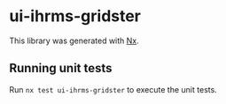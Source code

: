 # ui-ihrms-gridster

This library was generated with [Nx](https://nx.dev).

## Running unit tests

Run `nx test ui-ihrms-gridster` to execute the unit tests.
